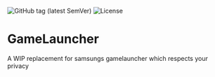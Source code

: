 
![GitHub tag (latest SemVer)](https://img.shields.io/github/tag/0xFOSSMAN/GameLauncher.svg)
![License](https://img.shields.io/github/license/0xFOSSMAN/GameLauncher.svg)
<h1> GameLauncher</h1>
A WIP replacement for samsungs gamelauncher which respects your privacy
